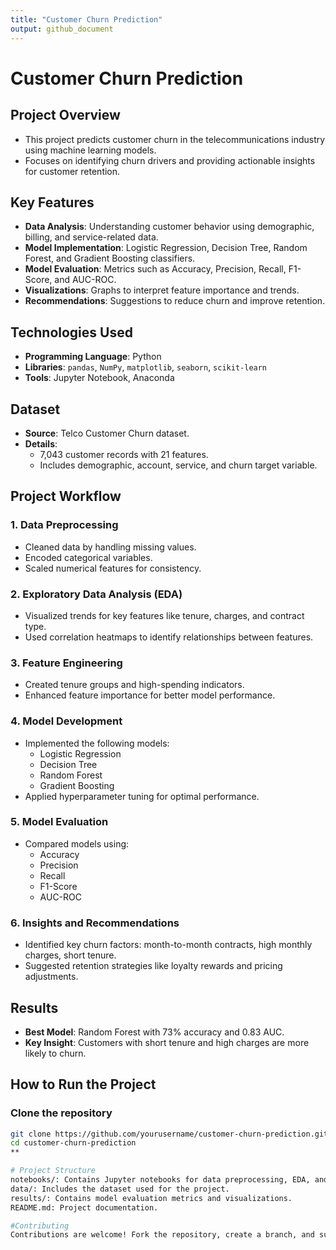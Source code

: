 ```yaml
---
title: "Customer Churn Prediction"
output: github_document
---
```


# Customer Churn Prediction

## Project Overview
- This project predicts customer churn in the telecommunications industry using machine learning models.
- Focuses on identifying churn drivers and providing actionable insights for customer retention.

## Key Features
- **Data Analysis**: Understanding customer behavior using demographic, billing, and service-related data.
- **Model Implementation**: Logistic Regression, Decision Tree, Random Forest, and Gradient Boosting classifiers.
- **Model Evaluation**: Metrics such as Accuracy, Precision, Recall, F1-Score, and AUC-ROC.
- **Visualizations**: Graphs to interpret feature importance and trends.
- **Recommendations**: Suggestions to reduce churn and improve retention.

## Technologies Used
- **Programming Language**: Python
- **Libraries**: `pandas`, `NumPy`, `matplotlib`, `seaborn`, `scikit-learn`
- **Tools**: Jupyter Notebook, Anaconda

## Dataset
- **Source**: Telco Customer Churn dataset.
- **Details**:
  - 7,043 customer records with 21 features.
  - Includes demographic, account, service, and churn target variable.

## Project Workflow

### 1. Data Preprocessing
- Cleaned data by handling missing values.
- Encoded categorical variables.
- Scaled numerical features for consistency.

### 2. Exploratory Data Analysis (EDA)
- Visualized trends for key features like tenure, charges, and contract type.
- Used correlation heatmaps to identify relationships between features.

### 3. Feature Engineering
- Created tenure groups and high-spending indicators.
- Enhanced feature importance for better model performance.

### 4. Model Development
- Implemented the following models:
  - Logistic Regression
  - Decision Tree
  - Random Forest
  - Gradient Boosting
- Applied hyperparameter tuning for optimal performance.

### 5. Model Evaluation
- Compared models using:
  - Accuracy
  - Precision
  - Recall
  - F1-Score
  - AUC-ROC

### 6. Insights and Recommendations
- Identified key churn factors: month-to-month contracts, high monthly charges, short tenure.
- Suggested retention strategies like loyalty rewards and pricing adjustments.

## Results
- **Best Model**: Random Forest with 73% accuracy and 0.83 AUC.
- **Key Insight**: Customers with short tenure and high charges are more likely to churn.

## How to Run the Project

### Clone the repository
```bash
git clone https://github.com/yourusername/customer-churn-prediction.git
cd customer-churn-prediction
**

# Project Structure
notebooks/: Contains Jupyter notebooks for data preprocessing, EDA, and modeling.
data/: Includes the dataset used for the project.
results/: Contains model evaluation metrics and visualizations.
README.md: Project documentation.

#Contributing
Contributions are welcome! Fork the repository, create a branch, and submit a pull request.
